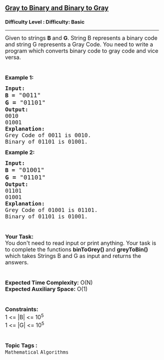 <h2><a href="https://www.geeksforgeeks.org/problems/gray-to-binary-and-binary-to-gray5518/1?page=2&difficulty=Basic&status=unsolved,attempted&sortBy=accuracy">Gray to Binary and Binary to Gray</a></h2><h3>Difficulty Level : Difficulty: Basic</h3><hr><div class="problems_problem_content__Xm_eO"><p><span style="font-size:18px">Given to strings <strong>B </strong>and <strong>G</strong>. String B represents a binary code and string G represents a Gray Code. You need to write a program which converts binary code to gray code and vice versa.</span></p>

<p>&nbsp;</p>

<p><span style="font-size:18px"><strong>Example 1:</strong></span></p>

<pre><span style="font-size:18px"><strong>Input:</strong></span>
<span style="font-size:18px"><strong>B =</strong></span><span style="font-size:20px"><strong> </strong>"0011"</span>
<span style="font-size:20px"><strong>G = </strong>"01101"</span>
<strong><span style="font-size:18px">Output:</span></strong>
<span style="font-size:18px">0010</span>
<span style="font-size:18px">01001</span>
<span style="font-size:18px"><strong>Explanation:</strong></span>
<span style="font-size:18px">Grey Code of 0011 is 0010.
Binary of 01101 is 01001.</span></pre>

<p><span style="font-size:18px"><strong>Example 2:</strong></span></p>

<pre><span style="font-size:18px"><strong>Input:</strong></span>
<span style="font-size:18px"><strong>B =</strong></span><span style="font-size:20px"><strong> </strong>"01001"</span>
<span style="font-size:20px"><strong>G = </strong>"01101"</span>
<strong><span style="font-size:18px">Output:</span></strong>
<span style="font-size:18px">01101</span>
<span style="font-size:18px">01001</span>
<span style="font-size:18px"><strong>Explanation:</strong></span>
<span style="font-size:18px">Grey Code of 01001 is 01101.
Binary of 01101 is 01001.</span></pre>

<p>&nbsp;</p>

<p><span style="font-size:18px"><strong>Your Task:</strong><br>
You don't need to read input or print anything. Your task is to complete the functions <strong>binToGrey() </strong>and <strong>greyToBin()</strong> which takes Strings B and G as input and returns the answers.</span></p>

<p>&nbsp;</p>

<p><span style="font-size:18px"><strong>Expected Time Complexity:</strong> O(N)<br>
<strong>Expected Auxiliary Space:</strong> O(1)</span></p>

<p>&nbsp;</p>

<p><span style="font-size:18px"><strong>Constraints:</strong></span><br>
<span style="font-size:18px">1 &lt;= |B| &lt;= 10<sup>5</sup><br>
1 &lt;= |G| &lt;= 10<sup>5</sup></span></p>
</div><br><p><span style=font-size:18px><strong>Topic Tags : </strong><br><code>Mathematical</code>&nbsp;<code>Algorithms</code>&nbsp;